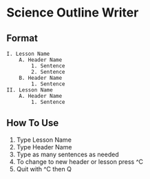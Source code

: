 # Science Outline Writer

## Format

    I. Lesson Name
        A. Header Name
            1. Sentence
            2. Sentence
        B. Header Name
            1. Sentence
    II. Lesson Name
        A. Header Name
            1. Sentence

## How To Use

1. Type Lesson Name
2. Type Header Name
3. Type as many sentences as needed
4. To change to new header or lesson press ^C
5. Quit with ^C then Q